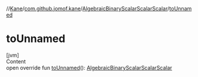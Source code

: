 //[Kane](../../index.md)/[com.github.jomof.kane](../index.md)/[AlgebraicBinaryScalarScalarScalar](index.md)/[toUnnamed](to-unnamed.md)



# toUnnamed  
[jvm]  
Content  
open override fun [toUnnamed](to-unnamed.md)(): [AlgebraicBinaryScalarScalarScalar](index.md)  



